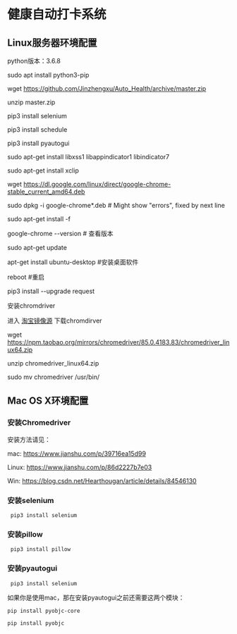 # 健康自动打卡系统

## Linux服务器环境配置

python版本：3.6.8

sudo apt install python3-pip

wget https://github.com/Jinzhengxu/Auto_Health/archive/master.zip

unzip master.zip 

pip3 install selenium

pip3 install schedule

pip3 install pyautogui

sudo apt-get install libxss1 libappindicator1 libindicator7

sudo apt-get install xclip

wget https://dl.google.com/linux/direct/google-chrome-stable_current_amd64.deb

sudo dpkg -i google-chrome*.deb    # Might show "errors", fixed by next line

sudo apt-get install -f

google-chrome --version      # 查看版本

sudo apt-get update

apt-get install ubuntu-desktop #安装桌面软件

reboot #重启

pip3 install --upgrade request

安装chromdriver

进入 [淘宝镜像源](https://npm.taobao.org/) 下载chromdirver

wget https://npm.taobao.org/mirrors/chromedriver/85.0.4183.83/chromedriver_linux64.zip

unzip chromedriver_linux64.zip

sudo mv chromedriver /usr/bin/

## Mac OS X环境配置

### 安装Chromedriver

安装方法请见：

mac: https://www.jianshu.com/p/39716ea15d99

Linux: https://www.jianshu.com/p/86d2227b7e03

Win: https://blog.csdn.net/Hearthougan/article/details/84546130

### 安装selenium
```
 pip3 install selenium
```

### 安装pillow
```
 pip3 install pillow
```

### 安装pyautogui
```
 pip3 install selenium
```
如果你是使用mac，那在安装pyautogui之前还需要这两个模块：
```
pip install pyobjc-core

pip install pyobjc
```
